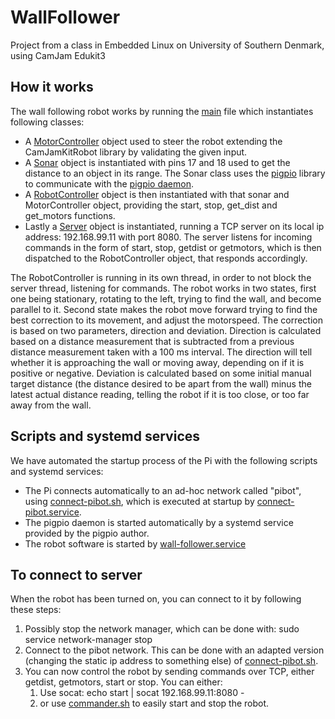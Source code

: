 # WallFollower
Project from a class in Embedded Linux on University of Southern Denmark, using CamJam Edukit3

## How it works

The wall following robot works by running the [main](main.py) file which instantiates following classes: 
- A [MotorController](motor_controller.py) object used to steer the robot extending the CamJamKitRobot library by validating the given input. 
- A [Sonar](distance_sensor.py) object is instantiated with pins 17 and 18 used to get the distance to an object in its range. The Sonar class uses the [pigpio](http://abyz.me.uk/rpi/pigpio/python.html) library to communicate with the [pigpio daemon](http://abyz.me.uk/rpi/pigpio/pigpiod.html). 
- A [RobotController](robot_controller.py) object is then instantiated with that sonar and MotorController object, providing the start, stop, get_dist and get_motors functions.
- Lastly a [Server](server.py) object is instantiated,  running a TCP server on its local ip address: 192.168.99.11 with port 8080. The server listens for incoming commands in the form of start, stop, getdist or getmotors, which is then dispatched to the RobotController object, that responds accordingly.

The RobotController is running in its own thread, in order to not block the server thread, listening for commands. The robot works in two states, first one being stationary, rotating to the left, trying to find the wall, and become parallel to it. Second state makes the robot move forward trying to find the best correction to its movement, and adjust the motorspeed. The correction is based on two parameters, direction and deviation. Direction is calculated based on a distance measurement that is subtracted from a previous distance measurement taken with a 100 ms interval. The direction will tell whether it is approaching the wall or moving away, depending on if it is positive or negative. Deviation is calculated based on some initial manual target distance (the distance desired to be apart from the wall) minus the latest actual distance reading, telling the robot if it is too close, or too far away from the wall.    

## Scripts and systemd services
We have automated the startup process of the Pi with the following scripts and systemd services:
- The Pi connects automatically to an ad-hoc network called "pibot", using [connect-pibot.sh](scripts/connect-pibot.sh), which is executed at startup by [connect-pibot.service](scripts/connect-pibot.service).
- The pigpio daemon is started automatically by a systemd service provided by the pigpio author.
- The robot software is started by [wall-follower.service](scripts/wall-follower.service)

## To connect to server
When the robot has been turned on, you can connect to it by following these steps:
1. Possibly stop the network manager, which can be done with: sudo service network-manager stop
2. Connect to the pibot network. This can be done with an adapted version (changing the static ip address to something else) of [connect-pibot.sh](scripts/connect-pibot.sh).
3. You can now control the robot by sending commands over TCP, either getdist, getmotors, start or stop. You can either:
    1. Use socat: echo start | socat 192.168.99.11:8080 -
    2. or use [commander.sh](scripts/commander.sh) to easily start and stop the robot.  
